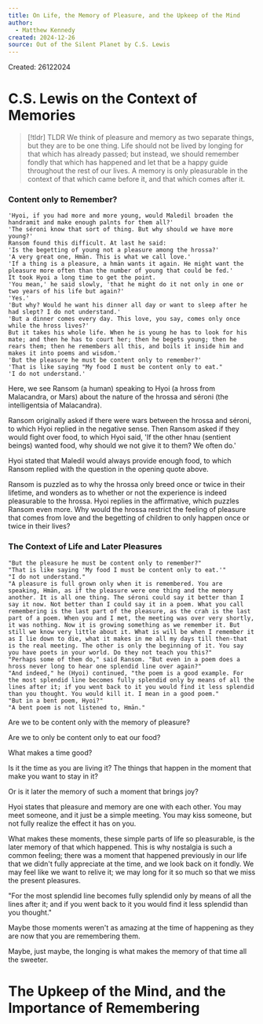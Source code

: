 ```yaml
---
title: On Life, the Memory of Pleasure, and the Upkeep of the Mind
author:
  - Matthew Kennedy
created: 2024-12-26
source: Out of the Silent Planet by C.S. Lewis
---
```


Created: 26122024

# C.S. Lewis on the Context of Memories

> [!tldr] TLDR
> We think of pleasure and memory as two separate things, but they are to be one thing.
> Life should not be lived by longing for that which has already passed; but instead, we should remember fondly that which has happened and let that be a happy guide throughout the rest of our lives.
> A memory is only pleasurable in the context of that which came before it, and that which comes after it.

### Content only to Remember?

    'Hyoi, if you had more and more young, would Maledil broaden the handramit and make enough palnts for them all?'
    'The séroni know that sort of thing. But why should we have more young?'
    Ransom found this difficult. At last he said:
    'Is the begetting of young not a pleasure among the hrossa?'
    'A very great one, Hmān. This is what we call love.'
    'If a thing is a pleasure, a hmān wants it again. He might want the pleasure more often than the number of young that could be fed.'
    It took Hyoi a long time to get the point.
    'You mean,' he said slowly, 'that he might do it not only in one or two years of his life but again?'
    'Yes.'
    'But why? Would he want his dinner all day or want to sleep after he had slept? I do not understand.'
    'But a dinner comes every day. This love, you say, comes only once while the hross lives?'
    But it takes his whole life. When he is young he has to look for his mate; and then he has to court her; then he begets young; then he rears them; then he remembers all this, and boils it inside him and makes it into poems and wisdom.'
    'But the pleasure he must be content only to remember?'
    'That is like saying "My food I must be content only to eat."
    'I do not understand.'

Here, we see Ransom (a human) speaking to Hyoi (a hross from Malacandra, or Mars) about the nature of the hrossa and séroni (the intelligentsia of Malacandra).

Ransom originally asked if there were wars between the hrossa and séroni, to which Hyoi replied in the negative sense. Then Ransom asked if they would fight over food, to which Hyoi said, 'If the other hnau (sentient beings) wanted food, why should we not give it to them? We often do.'

Hyoi stated that Maledil would always provide enough food, to which Ransom replied with the question in the opening quote above.

Ransom is puzzled as to why the hrossa only breed once or twice in their lifetime, and wonders as to whether or not the experience is indeed pleasurable to the hrossa. Hyoi replies in the affirmative, which puzzles Ransom even more. Why would the hrossa restrict the feeling of pleasure that comes from love and the begetting of children to only happen once or twice in their lives?

### The Context of Life and Later Pleasures

    "But the pleasure he must be content only to remember?"
    "That is like saying 'My food I must be content only to eat.'"
    "I do not understand."
    "A pleasure is full grown only when it is remembered. You are speaking, Hmān, as if the pleasure were one thing and the memory another. It is all one thing. The séroni could say it better than I say it now. Not better than I could say it in a poem. What you call remembering is the last part of the pleasure, as the crah is the last part of a poem. When you and I met, the meeting was over very shortly, it was nothing. Now it is growing something as we remember it. But still we know very little about it. What is will be when I remember it as I lie down to die, what it makes in me all my days till then-that is the real meeting. The other is only the beginning of it. You say you have poets in your world. Do they not teach you this?"
    "Perhaps some of them do," said Ransom. "But even in a poem does a hross never long to hear one splendid line over again?"
    "And indeed," he (Hyoi) continued, "the poem is a good example. For the most splendid line becomes fully splendid only by means of all the lines after it; if you went back to it you would find it less splendid than you thought. You would kill it. I mean in a good poem."
    "But in a bent poem, Hyoi?"
    "A bent poem is not listened to, Hmān."

Are we to be content only with the memory of pleasure?

Are we to only be content only to eat our food?

What makes a time good?

Is it the time as you are living it? The things that happen in the moment that make you want to stay in it?

Or is it later the memory of such a moment that brings joy?

Hyoi states that pleasure and memory are one with each other. You may meet someone, and it just be a simple meeting. You may kiss someone, but not fully realize the effect it has on you.

What makes these moments, these simple parts of life so pleasurable, is the later memory of that which happened. This is why nostalgia is such a common feeling; there was a moment that happened previously in our life that we didn't fully appreciate at the time, and we look back on it fondly. We may feel like we want to relive it; we may long for it so much so that we miss the present pleasures.

"For the most splendid line becomes fully splendid only by means of all the lines after it; and if you went back to it you would find it less splendid than you thought."

Maybe those moments weren't as amazing at the time of happening as they are now that you are remembering them.

Maybe, just maybe, the longing is what makes the memory of that time all the sweeter.

# The Upkeep of the Mind, and the Importance of Remembering
